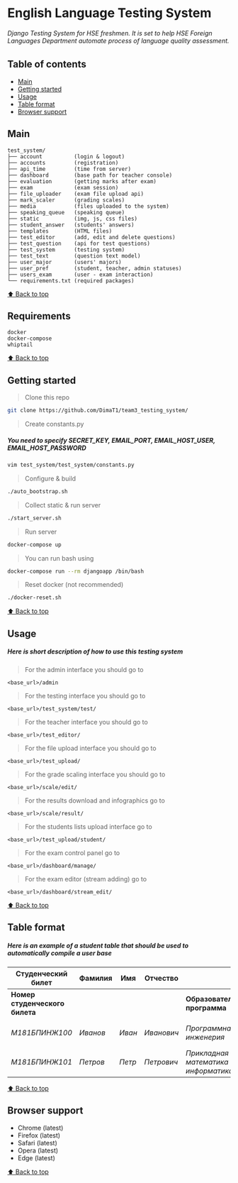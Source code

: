 # English Language Testing System
###### Django Testing System for HSE freshmen. It is set to help HSE Foreign Languages Department automate process of language quality assessment.

## Table of contents

- [Main](#main)
- [Getting started](#getting-started)
- [Usage](#usage)
- [Table format](#table-format)
- [Browser support](#browser-support)

## Main

```text
test_system/
├── account          (login & logout)
├── accounts         (registration)
├── api_time         (time from server)
├── dashboard        (base path for teacher console)
├── evaluation       (getting marks after exam)
├── exam             (exam session)
├── file_uploader    (exam file upload api)
├── mark_scaler      (grading scales)
├── media            (files uploaded to the system)
├── speaking_queue   (speaking queue)
├── static           (img, js, css files)
├── student_answer   (students' answers)
├── templates        (HTML files)
├── test_editor      (add, edit and delete questions)
├── test_question    (api for test questions)
├── test_system      (testing system)
├── test_text        (question text model)
├── user_major       (users' majors)
├── user_pref        (student, teacher, admin statuses)
├── users_exam       (user - exam interaction)
└── requirements.txt (required packages)
```

[⬆ Back to top](#table-of-contents)

## Requirements

```
docker
docker-compose
whiptail
```


[⬆ Back to top](#table-of-contents)

## Getting started

> Clone this repo 
```sh
git clone https://github.com/DimaT1/team3_testing_system/
```

> Create constants.py
##### You need to specify SECRET_KEY, EMAIL_PORT, EMAIL_HOST_USER, EMAIL_HOST_PASSWORD
```sh
vim test_system/test_system/constants.py
```

> Configure & build
```sh
./auto_bootstrap.sh
```

> Collect static & run server
```sh
./start_server.sh
```

> Run server
```sh
docker-compose up
```

> You can run bash using
```sh
docker-compose run --rm djangoapp /bin/bash
```

> Reset docker (not recommended)
```sh
./docker-reset.sh
```


[⬆ Back to top](#table-of-contents)

## Usage

##### *Here is short description of how to use this testing system*

> For the admin interface you should go to

```
<base_url>/admin
```

> For the testing interface you should go to

```
<base_url>/test_system/test/
```

> For the teacher interface you should go to

```
<base_url>/test_editor/
```

> For the file upload interface you should go to

```
<base_url>/test_upload/
```

> For the grade scaling interface you should go to

```
<base_url>/scale/edit/
```

> For the results download and infographics go to

```
<base_url>/scale/result/
```

> For the students lists upload interface go to

```
<base_url>/test_upload/student/
```

> For the exam control panel go to

```
<base_url>/dashboard/manage/
```

> For the exam editor (stream adding) go to

```
<base_url>/dashboard/stream_edit/
```

[⬆ Back to top](#table-of-contents)

## Table format

##### *Here is an example of a student table that should be used to automatically compile a user base*

|Студенческий билет|Фамилия|Имя|Отчество||||
|---|---|---|---|---|---|---|
|**Номер студенческого билета**||||**Образовательная программа**|**Факультет**|**Адрес студенческой почты**|
|*М181БПИНЖ100*|*Иванов*|*Иван*|*Иванович*|*Программная инженерия*|*Факультет компьютерных наук*|iiivanov@edu.hse.ru|
|*М181БПИНЖ101*|*Петров*|*Петр*|*Петрович*|*Прикладная математика и информатика*|*Факультет компьютерных наук*|pppetrov@edu.hse.ru|

[⬆ Back to top](#table-of-contents)

## Browser support

- Chrome (latest)
- Firefox (latest)
- Safari (latest)
- Opera (latest)
- Edge (latest)

[⬆ Back to top](#table-of-contents)
